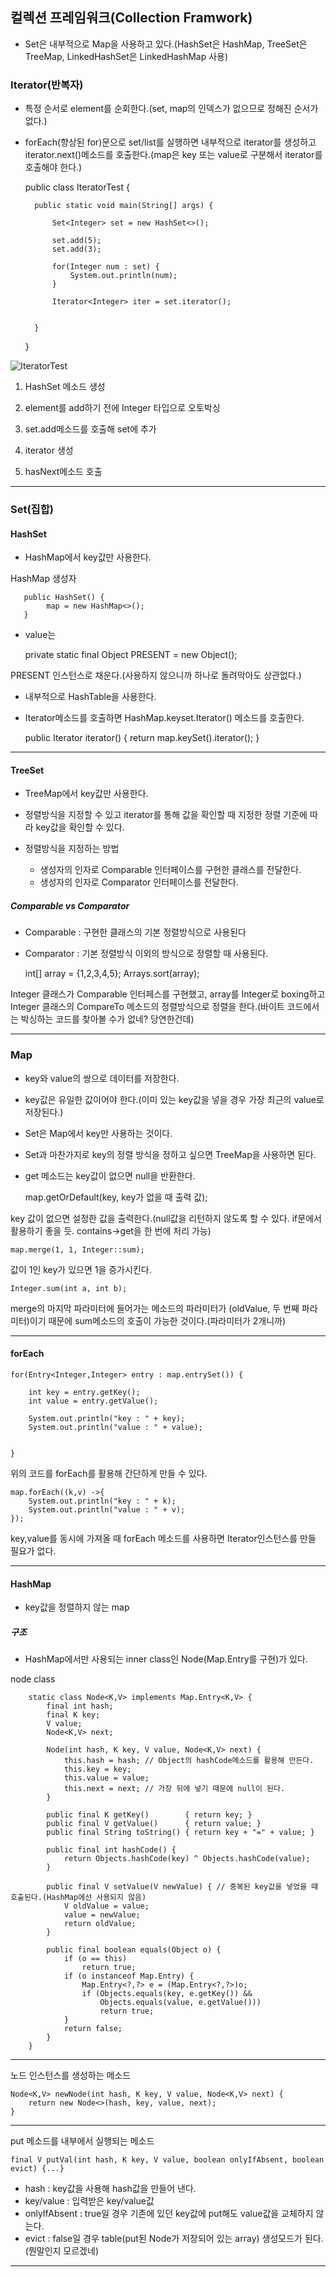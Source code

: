 ## 컬렉션 프레임워크(Collection Framwork)

- Set은 내부적으로 Map을 사용하고 있다.(HashSet은 HashMap, TreeSet은 TreeMap, LinkedHashSet은 LinkedHashMap 사용)

### Iterator(반복자)

- 특정 순서로 element를 순회한다.(set, map의 인덱스가 없으므로 정해진 순서가 없다.)

- forEach(향상된 for)문으로 set/list를 실행하면 내부적으로 iterator를 생성하고 iterator.next()메소드를 호출한다.(map은 key 또는 value로 구분해서 iterator를 호출해야 한다.)


	public class IteratorTest {
	
		public static void main(String[] args) {
			
			Set<Integer> set = new HashSet<>();
			
			set.add(5);
			set.add(3);
			
			for(Integer num : set) {
				System.out.println(num);
			}
			
			Iterator<Integer> iter = set.iterator();
			
	
		}
	
	}


![IteratorTest](../imgs/IteratorTest.JPG)

1. HashSet 메소드 생성

2. element를 add하기 전에 Integer 타입으로 오토박싱

3. set.add메소드를 호출해 set에 추가

4. iterator 생성

5. hasNext메소드 호출

---

### Set(집합)

#### HashSet

- HashMap에서 key값만 사용한다.
	
HashMap 생성자

	   public HashSet() {
	        map = new HashMap<>();
	   }

- value는

	private static final Object PRESENT = new Object();

PRESENT 인스턴스로 채운다.(사용하지 않으니까 하나로 돌려막아도 상관없다.)

- 내부적으로 HashTable을 사용한다.

- Iterator메소드를 호출하면 HashMap.keyset.Iterator() 메소드를 호출한다.

    public Iterator<E> iterator() {
        return map.keySet().iterator();
    }

---

#### TreeSet

- TreeMap에서 key값만 사용한다.

- 정렬방식을 지정할 수 있고 iterator를 통해 값을 확인할 때 지정한 정렬 기준에 따라 key값을 확인할 수 있다.

- 정렬방식을 지정하는 방법

	- 생성자의 인자로 Comparable 인터페이스를 구현한 클래스를 전달한다.
	- 생성자의 인자로 Comparator 인터페이스를 전달한다.

##### Comparable vs Comparator

- Comparable : 구현한 클래스의 기본 정렬방식으로 사용된다
- Comparator : 기본 정렬방식 이외의 방식으로 정렬할 때 사용된다.


	int[] array = {1,2,3,4,5};
	Arrays.sort(array); 


Integer 클래스가 Comparable 인터페스를 구현했고, array를 Integer로 boxing하고 Integer 클래스의 CompareTo 메소드의 정렬방식으로 정렬을 한다.(바이트 코드에서는 박싱하는 코드를 찾아볼 수가 없네? 당연한건데) 

---


### Map

- key와 value의 쌍으로 데이터를 저장한다.

- key값은 유일한 값이어야 한다.(이미 있는 key값을 넣을 경우 가장 최근의 value로 저장된다.)

- Set은 Map에서 key만 사용하는 것이다.

- Set과 마찬가지로 key의 정렬 방식을 정하고 싶으면 TreeMap을 사용하면 된다.

- get 메소드는 key값이 없으면 null을 반환한다.

	map.getOrDefault(key, key가 없을 때 출력 값);

key 값이 없으면 설정한 값을 출력한다.(null값을 리턴하지 않도록 할 수 있다. if문에서 활용하기 좋을 듯. contains->get을 한 번에 처리 가능)


	map.merge(1, 1, Integer::sum);

값이 1인 key가 있으면 1을 증가시킨다.

	Integer.sum(int a, int b);

merge의 마지막 파라미터에 들어가는 메소드의 파라미터가 (oldValue, 두 번째 파라미터)이기 때문에 sum메소드의 호출이 가능한 것이다.(파라미터가 2개니까) 

---


#### forEach

	for(Entry<Integer,Integer> entry : map.entrySet()) {
		
		int key = entry.getKey();
		int value = entry.getValue();
		
		System.out.println("key : " + key);
		System.out.println("value : " + value);
		
		
	}

위의 코드를 forEach를 활용해 간단하게 만들 수 있다.


	map.forEach((k,v) ->{
		System.out.println("key : " + k);
		System.out.println("value : " + v);
	});
		
key,value를 동시에 가져올 때 forEach 메소드를 사용하면 Iterator인스턴스를 만들 필요가 없다.

---


#### HashMap

- key값을 정렬하지 않는 map

##### 구조

- HashMap에서만 사용되는 inner class인 Node(Map.Entry를 구현)가 있다.

node class

	    static class Node<K,V> implements Map.Entry<K,V> {
	        final int hash;
	        final K key;
	        V value;
	        Node<K,V> next;
	
	        Node(int hash, K key, V value, Node<K,V> next) {
	            this.hash = hash; // Object의 hashCode메소드를 활용해 만든다.
	            this.key = key;
	            this.value = value;
	            this.next = next; // 가장 뒤에 넣기 때문에 null이 된다.
	        }
	
	        public final K getKey()        { return key; }
	        public final V getValue()      { return value; }
	        public final String toString() { return key + "=" + value; }
	
	        public final int hashCode() {
	            return Objects.hashCode(key) ^ Objects.hashCode(value);
	        }
	
	        public final V setValue(V newValue) { // 중복된 key값을 넣었을 때 호출된다.(HashMap에선 사용되지 않음)
	            V oldValue = value;
	            value = newValue;
	            return oldValue;
	        }
	
	        public final boolean equals(Object o) {
	            if (o == this)
	                return true;
	            if (o instanceof Map.Entry) {
	                Map.Entry<?,?> e = (Map.Entry<?,?>)o;
	                if (Objects.equals(key, e.getKey()) &&
	                    Objects.equals(value, e.getValue()))
	                    return true;
	            }
	            return false;
	        }
	    }

---

노드 인스턴스를 생성하는 메소드

    Node<K,V> newNode(int hash, K key, V value, Node<K,V> next) {
        return new Node<>(hash, key, value, next);
    }


---

put 메소드를 내부에서 실행되는 메소드


	final V putVal(int hash, K key, V value, boolean onlyIfAbsent, boolean evict) {...}


- hash : key값을 사용해 hash값을 만들어 낸다.
- key/value : 입력받은 key/value값
- onlyIfAbsent : true일 경우 기존에 있던 key값에 put해도 value값을 교체하지 않는다.
- evict : false일 경우 table(put된 Node가 저장되어 있는 array) 생성모드가 된다.(뭔말인지 모르겠네)


---